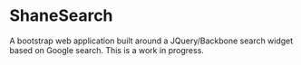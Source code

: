 ShaneSearch
===========

A bootstrap web application built around a JQuery/Backbone search widget based on Google search. This is a work in progress.
